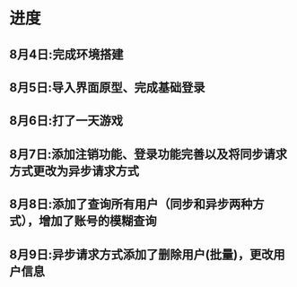 # 进度
## 8月4日:完成环境搭建
## 8月5日:导入界面原型、完成基础登录
## 8月6日:打了一天游戏
## 8月7日:添加注销功能、登录功能完善以及将同步请求方式更改为异步请求方式
## 8月8日:添加了查询所有用户（同步和异步两种方式），增加了账号的模糊查询
## 8月9日:异步请求方式添加了删除用户(批量)，更改用户信息